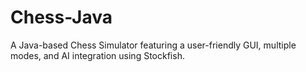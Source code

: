 # Chess-Java
A Java-based Chess Simulator featuring a user-friendly GUI, multiple modes, and AI integration using Stockfish.
